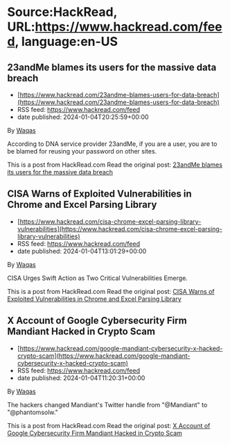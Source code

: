 # Source:HackRead, URL:https://www.hackread.com/feed, language:en-US

## 23andMe blames its users for the massive data breach
 - [https://www.hackread.com/23andme-blames-users-for-data-breach](https://www.hackread.com/23andme-blames-users-for-data-breach)
 - RSS feed: https://www.hackread.com/feed
 - date published: 2024-01-04T20:25:59+00:00

<p>By <a href="https://www.hackread.com/author/hackread/" rel="nofollow">Waqas</a></p>
<p>According to DNA service provider 23andMe, if you are a user, you are to be blamed for reusing your password on other sites.</p>
<p>This is a post from HackRead.com Read the original post: <a href="https://www.hackread.com/23andme-blames-users-for-data-breach/" rel="nofollow">23andMe blames its users for the massive data breach</a></p>

## CISA Warns of Exploited Vulnerabilities in Chrome and Excel Parsing Library
 - [https://www.hackread.com/cisa-chrome-excel-parsing-library-vulnerabilities](https://www.hackread.com/cisa-chrome-excel-parsing-library-vulnerabilities)
 - RSS feed: https://www.hackread.com/feed
 - date published: 2024-01-04T13:01:29+00:00

<p>By <a href="https://www.hackread.com/author/hackread/" rel="nofollow">Waqas</a></p>
<p>CISA Urges Swift Action as Two Critical Vulnerabilities Emerge.</p>
<p>This is a post from HackRead.com Read the original post: <a href="https://www.hackread.com/cisa-chrome-excel-parsing-library-vulnerabilities/" rel="nofollow">CISA Warns of Exploited Vulnerabilities in Chrome and Excel Parsing Library</a></p>

## X Account of Google Cybersecurity Firm Mandiant Hacked in Crypto Scam
 - [https://www.hackread.com/google-mandiant-cybersecurity-x-hacked-crypto-scam](https://www.hackread.com/google-mandiant-cybersecurity-x-hacked-crypto-scam)
 - RSS feed: https://www.hackread.com/feed
 - date published: 2024-01-04T11:20:31+00:00

<p>By <a href="https://www.hackread.com/author/hackread/" rel="nofollow">Waqas</a></p>
<p>The hackers changed Mandiant's Twitter handle from "@Mandiant" to "@phantomsolw."</p>
<p>This is a post from HackRead.com Read the original post: <a href="https://www.hackread.com/google-mandiant-cybersecurity-x-hacked-crypto-scam/" rel="nofollow">X Account of Google Cybersecurity Firm Mandiant Hacked in Crypto Scam</a></p>

